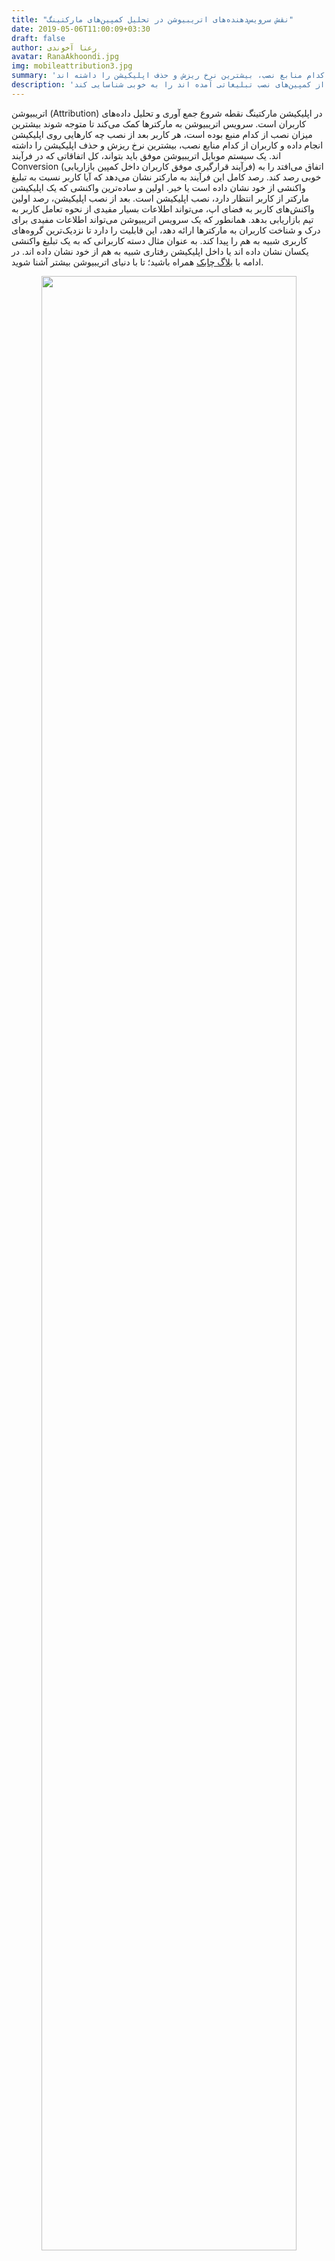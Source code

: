 ```yaml
---
title: "نقش سرویس‌دهنده‌های اتریبیوشن در تحلیل کمپین‌های مارکتینگ"
date: 2019-05-06T11:00:09+03:30
draft: false
author: رعنا آخوندی
avatar: RanaAkhoondi.jpg
img: mobileattribution3.jpg
summary: 'سرویس اتریبیوشن به مارکترها کمک می‌کند تا متوجه شوند بیشترین میزان نصب از کدام منبع بوده است، هر کاربر بعد از نصب چه کارهایی روی اپلیکیشن انجام داده و کاربران از کدام منابع نصب، بیشترین نرخ ریزش و حذف اپلیکیشن را داشته اند. '
description: 'سرویس اتریبیوشن چابک به اپلیکیشن مارکترها کمک میکند تا منابع جذب کاربران با کیفیتی که از کمپین‌های نصب تبلیغاتی آمده اند را به خوبی شناسایی کند'
---
```

اتریبیوشن (Attribution) در اپلیکیشن مارکتینگ نقطه شروع جمع آوری و تحلیل داده‌های کاربران است. سرویس اتریبیوشن به مارکترها کمک می‌کند تا متوجه شوند بیشترین میزان نصب از کدام منبع بوده است، هر کاربر بعد از نصب چه کارهایی روی اپلیکیشن انجام داده و کاربران از کدام منابع نصب، بیشترین نرخ ریزش و حذف اپلیکیشن را داشته اند. یک سیستم موبایل اتریبیوشن موفق باید بتواند، کل اتفاقاتی که در فرآیند Conversion (فرآیند قرارگیری موفق کاربران داخل کمپین بازاریابی) اتفاق می‌افتد را به خوبی رصد کند. رصد کامل این فرآیند به مارکتر نشان می‌دهد که آیا کاربر نسبت به تبلیغ واکنشی از خود نشان داده است یا خیر. اولین و ساده‌ترین واکنشی که یک اپلیکیشن مارکتر از کاربر انتظار دارد، نصب اپلیکیشن است. بعد از نصب اپلیکیشن، رصد اولین واکنش‌های کاربر به فضای اپ، می‌تواند اطلاعات بسیار مفیدی از نحوه تعامل کاربر به تیم بازاریابی بدهد. همانطور که یک سرویس اتریبیوشن می‌تواند اطلاعات مفیدی برای درک و شناخت کاربران به مارکترها ارائه دهد، این قابلیت را دارد تا نزدیک‌ترین گروه‌های کاربری شبیه به هم را پیدا کند. به عنوان مثال دسته کاربرانی که به یک تبلیغ واکنشی یکسان نشان داده اند یا داخل اپلیکیشن رفتاری شبیه به هم از خود نشان داده اند. در ادامه با [بلاگ چابک](https://blog.chabokpush.com/) همراه باشید؛ تا با دنیای اتریبیوشن بیشتر آشنا شوید. 

<p style="text-align: center;"><img width=90% src="http://uupload.ir/files/s5y1_mobileattribution3.jpg" /></p>
<h2>چرا استفاده از سرویس اتریبیوشن مهم است؟
</h2>
<p style="text-align:justify";>
سرویس اتریبیوشن نشان می‌دهد؛ در برابر هر ریالی که برای جذب کاربر برای نصب اپلیکیشن هزینه شده است، نرخ تبدیل (Conversion) چقدر خواهد بود. اندازه گیری این نرخ مهم‌ترین بخشی است که باید برای تعیین موفقیت آمیز بودن یک کمپین بازاریابی انجام شود. بدون وجود سرویس‌های اتریبیوشن تبلیغ دهندگان و اپلیکیشن مارکترها قادر نخواهند بود هزینه واقعی که برای هر تبلیغ صرف شده و همچنین مقدار هزینه ای که به ازای هر تبدیل متقبل شده اند را شناسایی کنند.
کار یک سرویس اتریبیوشن همین جا به پایان نمی‌رسد، بررسی رفتار کاربرانی که به وسیله تبلیغات یک اپلیکیشن را نصب کرده‌اند به اپلیکیشن مارکترها کمک می‌کند تا به درک بهتری از نحوه تعامل کاربران جدید با بخش‌های مختلف اپلیکیشن، برسند.
نبود سرویس‌دهنده‌های اتریبیوشن، اپلیکیشن مارکترها را مجبور خواهد کرد تا برای بررسی آمار مربوط به کمپین‌های تبلیغاتی نصب، فقط به آمار آژانس‌های تبلیغاتی اعتماد کنند. در این حالت، آن‌ها ابزاری برای بررسی صحت اطلاعات ورودی از کمپین‌های خود نخواهند داشت.  از طرف دیگر؛ بدون وجود این سرویس‌ها، مارکترها قادر نخواهند بود، نرخ بازگشت سرمایه (ROI) از کمپین‌های بازاریابی گوناگون و کانال‌‌های جذب کاربر را با یکدیگر مقایسه کنند.
</p>
<h2>اپلیکیشن مارکترها و دنیای اتریبیوشن</h2>

حتی اگر داده‌های آژانس‌های تبلیغاتی را ملاک بررسی اثربخش بودن کمپین‌های مارکتینگ در نظر بگیریم، باز هم وجود یک جای خالی در دنیای مارکتینگ احساس می‌شود. دنیای بازاریابی موبایل،  بدون امکان بررسی نحوه تعامل کاربران با اپلیکیشن، دنیایی تاریک و ناشناخته است. اگر امکان آنالیز رفتار کاربرانی که برای جذب هر کدام هزینه شده است، وجود نداشته باشد؛ تمام بودجه‌های بخش بازاریابی هدر رفته است.

سرویس‌دهنده‌های اتریبیوشن به کمک اپلیکیشن مارکترها می‌آیند تا خلأ وجود داده‌های لحظه‌ای و کاربردی از تعاملات کاربران را پر کنند.

<p style="text-align: center;"><img width=90% src="http://uupload.ir/files/wpu7_mobileattribution1.jpg" /></p>

<h2> یک سرویس اتریبیوشن چگونه کار می‌کند؟
</h2>
<p style="text-align:justify";>
فرض کنید در حال دیدن استوری یکی از اینفلوئنسرهای فضای دیجیتال هستید که با یک لینک نصب اپلیکیشن روبرو می‌شوید. به نظر می‌رسد با کلیک بر روی این لینک، شما به یک استور یا صفحه فرود منتقل می‌شوید،  اما  واقعیت این است؛ که ابتدا به کمک یک ریدایرکت به سرویس‌دهنده اتریبیوشن منتقل می‌شوید تا اطلاعات مورد نیاز از روی لینک، برای درج در گزارش‌های اتریبیوشن برداشته شود. اندازه‌گیری ها از همین نقطه یعنی بررسی میزان درگیر شدن کاربر با یک آگهی تبلیغاتی شروع می‌شود.
</p>
بعد از اینکه فرآیند دانلود و باز کردن اپلیکیشن انجام شد؛ برای بار دوم اطلاعاتی جهت ردگیری سوابق کاربران،به سمت سرویس‌دهنده اتریبیوشن فرستاده می‌شود. این اطلاعات شامل موارد زیر است:

<ul></ul>
<li> Advertising ID: این شماره شناسایی، رشته‌ای از حروف و اعداد است که برای هر تلفن همراه در دنیا به صورت منحصر به فرد تعریف شده است.</li>

<li>IP Address: آدرس IP، آدرسی است که دستگاه‌های متصل به اینترنت از آن برای برقراری ارتباط با یکدیگر استفاده می‌کنند.</li>

<li>User Agent: رشته ای از حروف که شامل اطلاعاتی از سیستم عامل و مرورگر کاربر است.</li>

<li>Timestamp: زمانی که روی لینک کلیک شده است.</li>

<li>First Install:‌ زمانی که اپلیکیشن نصب و باز شده است.</li>

اگر فرآیندی که در بالا اتفاق افتاد را مرور کنید، خواهید دید که اطلاعات در ۲ مرحله به سمت سرویس‌دهنده اتریبیوشن فرستاده می‌شود. مرحله اول زمانی است که کاربر از روی یک منبع نصب بر روی یک آگهی تبلیغاتی کلیک کرده است و مرحله دوم زمانی اتفاق می‌افتد که کاربر بعد از نصب اپلیکیشن، آن را باز کرده است.اطلاعات در این مراحل از طریق ۲ ابزار ترکر (Tracker) و کیت توسعه نرم افزار(SDK)جا به جا می‌شوند.

<p style="text-align: center;"><img width=90% src="http://uupload.ir/files/100a_mobileattribution4.jpg" /></p>

<h3>مفهومی به نام ترکر (Tracker)
</h3>
<p style="text-align:justify;">
ترکر ابزاری است که بر پایه لینک کار می‌کند.این لینک حاوی اطلاعاتی است که می‌تواند تا قبل از نصب شدن اپلیکیشن روی گوشی کاربر، اطلاعاتی از منبع جذب کاربر به سرویس دهنده اتریبیوشن بفرستد. زمانیکه کاربر روی لینک تبلیغاتی اپلیکیشن کلیک می‌کند، روی لینک ترکر کلیک کرده است. ادامه فرآیند هدایت به استور و صفحه فرود به کمک ترکر و اطلاعاتی که روی آن می‌نشیند، انجام می‌شود.
هر سرویس‌دهنده اتریبیوشن، امکان ایجاد ترکر را به کاربران خود می‌دهد. ترکرها یک لینک هستند که حاوی اطلاعتی مثل لینک مقصد، نام کمپین تبلیغاتی و شبکه تبلیغاتی هستند. این لینک‌ها می‌توانند به ۲ صورت اتوماتیک و دستی ساخته شوند. یک مارکتر بدون داشتن دانش برنامه‌نویسی می‌تواند ترکرهای مختلفی بسازد و برای کمپین‌های مختلف از آن استفاده کند.
</p>

ترکر می‌تواند علاوه بر داشتن اطلاعات منبع نصب، حاوی اطلاعاتی از انواع کال بک و نحوه ریدایرکت شدن کاربران نیز باشد. سرویس‌دهنده‌های اتریبیوشن اطلاعات کاملی از نحوه تنظیم دستی این نوع ترکرها در اختیار کاربران خود قرار می‌دهند.

<a href="https://doc.chabokpush.com/panel/tracker.html"> ترکر چابک چگونه کار می‌‌کند</a>

 در نهایت این ترکر است که تا قبل از نصب اپلیکیشن روی تلفن همراه کاربر؛  اطلاعات کاملی از مسیری که او طی پروسه نصب اپلیکیشن طی کرده است؛ را نشان می‌دهد.
<h3>کیت توسعه نرم افزار (SDK)</h3>
<p style="text-align:justify;">
SDK یا کیت توسعه نرم افزار، حلقه ارتباطی بین اپلیکیشن و سرویس‌دهنده اتریبیوشن است. تمام سرویس‌دهنده‌ها از مارکترها می‌خواهند تا با هماهنگی تیم فنی، نسخه ای از SDK آن‌ها را روی نسخه‌ای از اپلیکیشن که قرار است کاربران آن را نصب کنند؛ اضافه کنند.در نتیجه، بعد از نصب اپلیکیشن، SDK ‌اطلاعات مورد نیاز برای رصد تعاملات کاربر را به سرویس دهنده اتریبیوشن ارسال می‌کند.
</p>
<h2>اتریبیوشن و چابک</h2>
اتریبیوشن، تنها یکی از سرویس‌هایی است که چابک در فرآیند اپلیکیشن مارکتینگ برای ایجاد تعاملات موثر با کاربر به کسب و کارها ارائه می‌دهد. داشتن اطلاعات کاربردی از منبعی که کاربران وفادار برای اولین بار  از آن طریق با  یک کسب و کار آشنا شده اند؛ می‌تواند راهنمای خوبی برای اپلیکیشن مارکترها در اجرای استراتژی‌های بازاریابی داده محور، باشد.